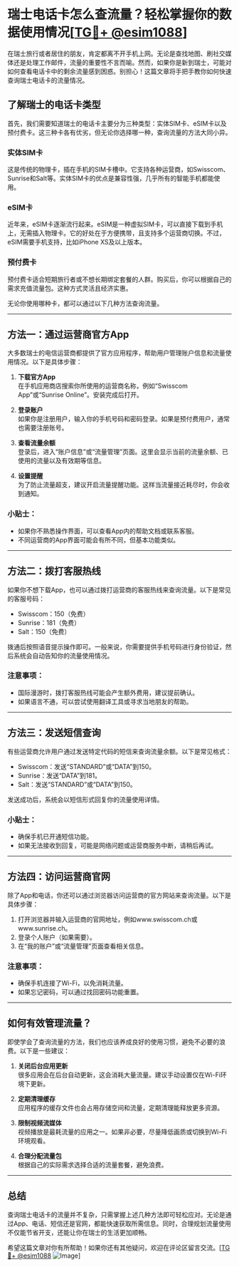 # 瑞士电话卡怎么查流量？轻松掌握你的数据使用情况[[TG💪+ @esim1088](https://t.me/s/esim1088)]

在瑞士旅行或者居住的朋友，肯定都离不开手机上网。无论是查找地图、刷社交媒体还是处理工作邮件，流量的重要性不言而喻。然而，如果你是新到瑞士，可能对如何查看电话卡中的剩余流量感到困惑。别担心！这篇文章将手把手教你如何快速查询瑞士电话卡的流量情况。

## 了解瑞士的电话卡类型

首先，我们需要知道瑞士的电话卡主要分为三种类型：实体SIM卡、eSIM卡以及预付费卡。这三种卡各有优劣，但无论你选择哪一种，查询流量的方法大同小异。

### 实体SIM卡
这是传统的物理卡，插在手机的SIM卡槽中。它支持各种运营商，如Swisscom、Sunrise和Salt等。实体SIM卡的优点是兼容性强，几乎所有的智能手机都能使用。

### eSIM卡
近年来，eSIM卡逐渐流行起来。eSIM是一种虚拟SIM卡，可以直接下载到手机上，无需插入物理卡。它的好处在于方便携带，且支持多个运营商切换。不过，eSIM需要手机支持，比如iPhone XS及以上版本。

### 预付费卡
预付费卡适合短期旅行者或不想长期绑定套餐的人群。购买后，你可以根据自己的需求充值流量包。这种方式灵活且经济实惠。

无论你使用哪种卡，都可以通过以下几种方法查询流量。

---

## 方法一：通过运营商官方App

大多数瑞士的电信运营商都提供了官方应用程序，帮助用户管理账户信息和流量使用情况。以下是具体步骤：

1. **下载官方App**  
   在手机应用商店搜索你所使用的运营商名称，例如“Swisscom App”或“Sunrise Online”。安装完成后打开。

2. **登录账户**  
   如果你是注册用户，输入你的手机号码和密码登录。如果是预付费用户，通常也需要注册账号。

3. **查看流量余额**  
   登录后，进入“账户信息”或“流量管理”页面。这里会显示当前的流量余额、已使用的流量以及有效期等信息。

4. **设置提醒**  
   为了防止流量超支，建议开启流量提醒功能。这样当流量接近耗尽时，你会收到通知。

### 小贴士：
- 如果你不熟悉操作界面，可以查看App内的帮助文档或联系客服。
- 不同运营商的App界面可能会有所不同，但基本功能类似。

---

## 方法二：拨打客服热线

如果你不想下载App，也可以通过拨打运营商的客服热线来查询流量。以下是常见的客服号码：

- Swisscom：150（免费）
- Sunrise：181（免费）
- Salt：150（免费）

拨通后按照语音提示操作即可。一般来说，你需要提供手机号码进行身份验证，然后系统会自动告知你的流量使用情况。

### 注意事项：
- 国际漫游时，拨打客服热线可能会产生额外费用，建议提前确认。
- 如果语言不通，可以尝试使用翻译工具或寻求当地朋友的帮助。

---

## 方法三：发送短信查询

有些运营商允许用户通过发送特定代码的短信来查询流量余额。以下是常见格式：

- Swisscom：发送“STANDARD”或“DATA”到150。
- Sunrise：发送“DATA”到181。
- Salt：发送“STANDARD”或“DATA”到150。

发送成功后，系统会以短信形式回复你的流量使用详情。

### 小贴士：
- 确保手机已开通短信功能。
- 如果无法接收到回复，可能是网络问题或运营商服务中断，请稍后再试。

---

## 方法四：访问运营商官网

除了App和电话，你还可以通过浏览器访问运营商的官方网站来查询流量。以下是具体步骤：

1. 打开浏览器并输入运营商的官网地址，例如www.swisscom.ch或www.sunrise.ch。
2. 登录个人账户（如果需要）。
3. 在“我的账户”或“流量管理”页面查看相关信息。

### 注意事项：
- 确保手机连接了Wi-Fi，以免消耗流量。
- 如果忘记密码，可以通过找回密码功能重置。

---

## 如何有效管理流量？

即使学会了查询流量的方法，我们也应该养成良好的使用习惯，避免不必要的浪费。以下是一些建议：

1. **关闭后台应用更新**  
   很多应用会在后台自动更新，这会消耗大量流量。建议手动设置仅在Wi-Fi环境下更新。

2. **定期清理缓存**  
   应用程序的缓存文件也会占用存储空间和流量，定期清理能释放更多资源。

3. **限制视频流媒体**  
   视频播放是最耗流量的应用之一。如果非必要，尽量降低画质或切换到Wi-Fi环境观看。

4. **合理分配流量包**  
   根据自己的实际需求选择合适的流量套餐，避免浪费。

---

## 总结

查询瑞士电话卡的流量并不复杂，只需掌握上述几种方法即可轻松应对。无论是通过App、电话、短信还是官网，都能快速获取所需信息。同时，合理规划流量使用不仅能节省开支，还能让你在瑞士的生活更加顺畅。

希望这篇文章对你有所帮助！如果你还有其他疑问，欢迎在评论区留言交流。[[TG💪+ @esim1088](https://t.me/s/esim1088) ![Image](https://i.postimg.cc/4NQfJmqS/Snipaste-2025-05-13-00-14-12.png)]